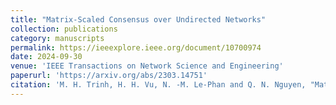 ```yaml
---
title: "Matrix-Scaled Consensus over Undirected Networks"
collection: publications
category: manuscripts
permalink: https://ieeexplore.ieee.org/document/10700974
date: 2024-09-30
venue: 'IEEE Transactions on Network Science and Engineering'
paperurl: 'https://arxiv.org/abs/2303.14751'
citation: 'M. H. Trinh, H. H. Vu, N. -M. Le-Phan and Q. N. Nguyen, "Matrix-Scaled Consensus over Undirected Networks," in IEEE Transactions on Network Science and Engineering, doi: 10.1109/TNSE.2024.3471710.'
---
```

